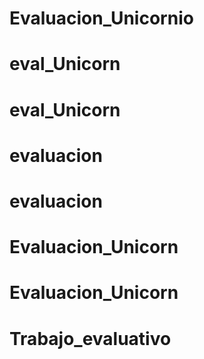 # Evaluacion_Unicornio
# eval_Unicorn
# eval_Unicorn
# evaluacion
# evaluacion
# Evaluacion_Unicorn
# Evaluacion_Unicorn
# Trabajo_evaluativo
